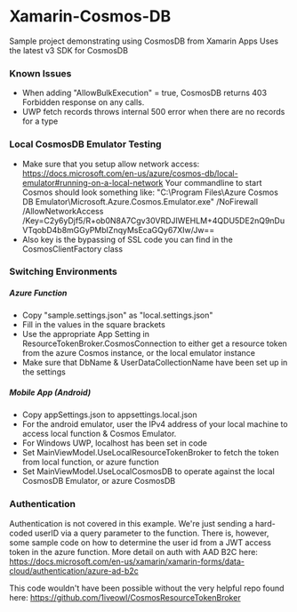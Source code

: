 # Xamarin-Cosmos-DB
Sample project demonstrating using CosmosDB from Xamarin Apps
Uses the latest v3 SDK for CosmosDB

### Known Issues
- When adding "AllowBulkExecution" = true, CosmosDB returns 403 Forbidden response on any calls.
- UWP fetch records throws internal 500 error when there are no records for a type

### Local CosmosDB Emulator Testing
-  Make sure that you setup allow network access: https://docs.microsoft.com/en-us/azure/cosmos-db/local-emulator#running-on-a-local-network
Your commandline to start Cosmos should look something like: 
"C:\Program Files\Azure Cosmos DB Emulator\Microsoft.Azure.Cosmos.Emulator.exe" /NoFirewall /AllowNetworkAccess /Key=C2y6yDjf5/R+ob0N8A7Cgv30VRDJIWEHLM+4QDU5DE2nQ9nDuVTqobD4b8mGGyPMbIZnqyMsEcaGQy67XIw/Jw==
- Also key is the bypassing of SSL code you can find in the CosmosClientFactory class

### Switching Environments

##### Azure Function
- Copy "sample.settings.json" as "local.settings.json"
- Fill in the values in the square brackets
- Use the appropriate App Setting in ResourceTokenBroker.CosmosConnection to either get a resource token from the azure Cosmos instance, or the local emulator instance
- Make sure that DbName & UserDataCollectionName have been set up in the settings

##### Mobile App (Android)
- Copy appSettings.json to appsettings.local.json
- For the android emulator, user the IPv4 address of your local machine to access local function & Cosmos Emulator.
- For Windows UWP, localhost has been set in code
- Set MainViewModel.UseLocalResourceTokenBroker to fetch the token from local function, or azure function
- Set MainViewModel.UseLocalCosmosDB to operate against the local CosmosDB Emulator, or azure CosmosDB

### Authentication
Authentication is not covered in this example. We're just sending a hard-coded userID via a query parameter to the function.
There is, however, some sample code on how to determine the user id from a JWT access token in the azure function.
More detail on auth with AAD B2C here: https://docs.microsoft.com/en-us/xamarin/xamarin-forms/data-cloud/authentication/azure-ad-b2c

This code wouldn't have been possible without the very helpful repo found here:
https://github.com/1iveowl/CosmosResourceTokenBroker

